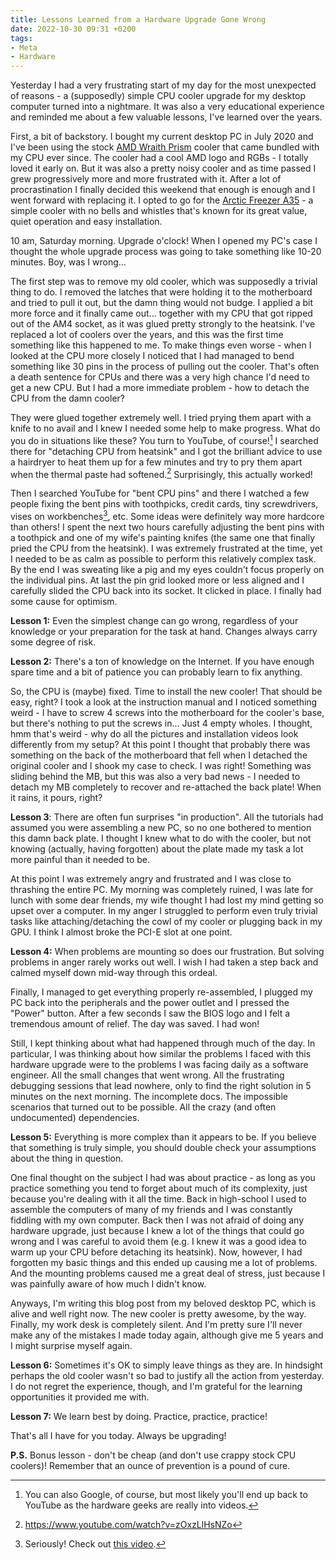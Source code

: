 ```yaml
---
title: Lessons Learned from a Hardware Upgrade Gone Wrong
date: 2022-10-30 09:31 +0200
tags:
- Meta
- Hardware
---
```


Yesterday I had a very frustrating start of my day for the most
unexpected of reasons - a (supposedly) simple CPU cooler upgrade for my
desktop computer turned into a nightmare. It was also a very educational
experience and reminded me about a few valuable lessons, I've learned
over the years.

First, a bit of backstory. I bought my current desktop PC in July 2020 and I've
been using the stock [AMD Wraith Prism](https://www.amd.com/en/technologies/cpu-cooler-solution) cooler that came bundled with my CPU ever
since. The cooler had a cool AMD logo and RGBs - I totally loved it early on. But it was
also a pretty noisy cooler and as time passed I grew progressively more and more
frustrated with it. After a lot of procrastination I finally decided this
weekend that enough is enough and I went forward with replacing it.  I opted to
go for the [Arctic Freezer A35](https://www.arctic.de/en/Freezer-A35/ACFRE00112A) - a simple cooler with no bells and whistles
that's known for its great value, quiet operation and easy installation.

10 am, Saturday morning. Upgrade o'clock! When I opened my PC's case I thought
the whole upgrade process was going to take something like 10-20 minutes. Boy,
was I wrong...

The first step was to remove my old cooler, which was supposedly a trivial thing
to do. I removed the latches that were holding it to the motherboard and
tried to pull it out, but the damn thing would not budge. I applied a bit more
force and it finally came out... together with my CPU that got ripped out of the
AM4 socket, as it was glued pretty strongly to the heatsink. I've replaced a lot
of coolers over the years, and this was the first time something like this
happened to me. To make things even worse - when I looked at the CPU more
closely I noticed that I had managed to bend something like 30 pins in the
process of pulling out the cooler. That's often a death sentence for CPUs and
there was a very high chance I'd need to get a new CPU. But I had a more
immediate problem - how to detach the CPU from the damn cooler?

They were glued together extremely well. I tried prying them apart with a knife
to no avail and I knew I needed some help to make progress. What do you do in
situations like these? You turn to YouTube, of course![^1] I searched there for
"detaching CPU from heatsink" and I got the brilliant advice to use a hairdryer
to heat them up for a few minutes and try to pry them apart when the thermal
paste had softened.[^2] Surprisingly, this actually worked!

Then I searched YouTube for "bent CPU pins" and there I watched a few people
fixing the bent pins with toothpicks, credit cards, tiny screwdrivers, vises on
workbenches[^3], etc. Some ideas were definitely way more hardcore than others! I
spent the next two hours carefully adjusting the bent pins with a toothpick and
one of my wife's painting knifes (the same one that finally pried the CPU from
the heatsink). I was extremely frustrated at the time, yet I needed to be as
calm as possible to perform this relatively complex task. By the end I was
sweating like a pig and my eyes couldn't focus properly on the individual
pins. At last the pin grid looked more or less aligned and I carefully slided
the CPU back into its socket. It clicked in place. I finally had some cause for
optimism.

**Lesson 1:** Even the simplest change can go wrong, regardless of your knowledge or
your preparation for the task at hand. Changes always carry some degree of risk.

**Lesson 2:** There's a ton of knowledge on the Internet. If you have enough spare
time and a bit of patience you can probably learn to fix anything.

So, the CPU is (maybe) fixed. Time to install the new cooler! That should be
easy, right? I took a look at the instruction manual and I noticed something
weird - I have to screw 4 screws into the motherboard for the cooler's base, but
there's nothing to put the screws in... Just 4 empty wholes. I thought, hmm
that's weird - why do all the pictures and installation videos look differently
from my setup? At this point I thought that probably there was something on the
back of the motherboard that fell when I detached the original cooler and I
shook my case to check. I was right! Something was sliding behind the MB, but
this was also a very bad news - I needed to detach my MB completely to recover
and re-attached the back plate! When it rains, it pours, right?

**Lesson 3**: There are often fun surprises "in production". All the tutorials
had assumed you were assembling a new PC, so no one bothered to mention this
damn back plate. I thought I knew what to do with the cooler, but not knowing
(actually, having forgotten) about the plate made my task a lot more painful
than it needed to be.

At this point I was extremely angry and frustrated and I was close to thrashing
the entire PC. My morning was completely ruined, I was late for lunch with some
dear friends, my wife thought I had lost my mind getting so upset over a
computer. In my anger I struggled to perform even truly trivial tasks like
attaching/detaching the cowl of my cooler or plugging back in my GPU. I think I
almost broke the PCI-E slot at one point.

**Lesson 4:** When problems are mounting so does our frustration. But solving
problems in anger rarely works out well. I wish I had taken a step back and
calmed myself down mid-way through this ordeal.

Finally, I managed to get everything properly re-assembled, I plugged my PC back
into the peripherals and the power outlet and I pressed the "Power"
button. After a few seconds I saw the BIOS logo and I felt a tremendous amount
of relief. The day was saved. I had won!

Still, I kept thinking about what had happened through much of the day. In
particular, I was thinking about how similar the problems I faced with this
hardware upgrade were to the problems I was facing daily as a software
engineer. All the small changes that went wrong. All the frustrating debugging
sessions that lead nowhere, only to find the right solution in 5 minutes on the
next morning. The incomplete docs. The impossible scenarios that turned out to
be possible. All the crazy (and often undocumented) dependencies.

**Lesson 5:** Everything is more complex than it appears to be. If you believe
that something is truly simple, you should double check your assumptions about
the thing in question.

One final thought on the subject I had was about practice - as long as you
practice something you tend to forget about much of its complexity, just because
you're dealing with it all the time. Back in high-school I used to assemble the
computers of many of my friends and I was constantly fiddling with my own
computer. Back then I was not afraid of doing any hardware upgrade, just because
I knew a lot of the things that could go wrong and I was careful to avoid them
(e.g. I knew it was a good idea to warm up your CPU before detaching its
heatsink). Now, however, I had forgotten my basic things and this ended up
causing me a lot of problems. And the mounting problems caused me a great deal
of stress, just because I was painfully aware of how much I didn't know.

Anyways, I'm writing this blog post from my beloved desktop PC, which is
alive and well right now. The new cooler is pretty awesome, by the way. Finally,
my work desk is completely silent. And I'm pretty sure I'll never make any of
the mistakes I made today again, although give me 5 years and I might surprise
myself again.

**Lesson 6:** Sometimes it's OK to simply leave things as they are. In hindsight
perhaps the old cooler wasn't so bad to justify all the action from yesterday.
I do not regret the experience, though, and I'm grateful for the learning
opportunities it provided me with.

**Lesson 7:** We learn best by doing. Practice, practice, practice!

That's all I have for you today. Always be upgrading!

**P.S.** Bonus lesson - don't be cheap (and don't use crappy stock CPU coolers)! Remember that an ounce of prevention is a pound of cure.

[^1]: You can also Google, of course, but most likely you'll end up back to YouTube as the hardware geeks are really into videos.
[^2]: <https://www.youtube.com/watch?v=zOxzLlHsNZo>
[^3]: Seriously! Check out [this video](https://www.youtube.com/watch?v=zOxzLlHsNZo).
